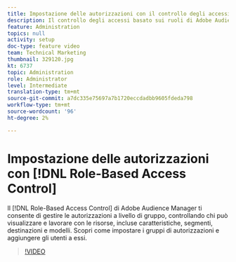 ```yaml
---
title: Impostazione delle autorizzazioni con il controllo degli accessi basato sul ruolo
description: Il controllo degli accessi basato sui ruoli di Adobe Audience Manager consente di gestire le autorizzazioni a livello di gruppo, controllando chi può visualizzare e lavorare con le risorse, incluse caratteristiche, segmenti, destinazioni e modelli. Scopri come impostare i gruppi di autorizzazioni e aggiungere gli utenti a essi.
feature: Administration
topics: null
activity: setup
doc-type: feature video
team: Technical Marketing
thumbnail: 329120.jpg
kt: 6737
topic: Administration
role: Administrator
level: Intermediate
translation-type: tm+mt
source-git-commit: a7dc335e75697a7b1720eccdadbb9605fdeda798
workflow-type: tm+mt
source-wordcount: '96'
ht-degree: 2%

---
```



# Impostazione delle autorizzazioni con [!DNL Role-Based Access Control]

Il [!DNL Role-Based Access Control] di Adobe Audience Manager ti consente di gestire le autorizzazioni a livello di gruppo, controllando chi può visualizzare e lavorare con le risorse, incluse caratteristiche, segmenti, destinazioni e modelli. Scopri come impostare i gruppi di autorizzazioni e aggiungere gli utenti a essi.

>[!VIDEO](https://video.tv.adobe.com/v/329120/?quality=12&learn=on)
